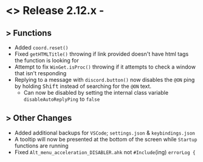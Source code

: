 # <> Release 2.12.x - 

## > Functions
- Added `coord.reset()`
- Fixed `getHTMLTitle()` throwing if link provided doesn't have html tags the function is looking for
- Attempt to fix `WinGet.isProc()` throwing if it attempts to check a window that isn't responding
- Replying to a message with `discord.button()` now disables the `@ON` ping by holding <kbd>Shift</kbd> instead of searching for the `@ON` text.
    - Can now be disabled by setting the internal class variable `disableAutoReplyPing` to `false`

## > Other Changes
- Added additional backups for `VSCode`; `settings.json` & `keybindings.json`
- A tooltip will now be presented at the bottom of the screen while `Startup` functions are running
- Fixed `Alt_menu_acceleration_DISABLER.ahk` not `#Include`(ing) `errorLog {`